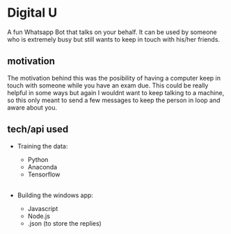 # Digital U
A fun Whatsapp Bot that talks on your behalf. It can be used by someone who is extremely busy but still wants to keep in touch with his/her friends.
 
## motivation
The motivation behind this was the posibility of having a computer keep in touch with someone while you have an exam due. This could be really helpful in some ways but again I wouldnt want to keep talking to a machine, so this only meant to send a few messages to keep the person in loop and aware about you.

## tech/api used
* Training the data:
    * Python
    * Anaconda
    * Tensorflow<br/><br/>
    
    
* Building the windows app:
    * Javascript
    * Node.js
    * .json (to store the replies)
